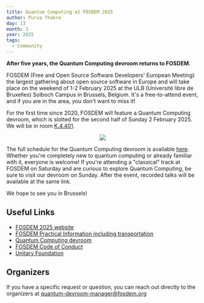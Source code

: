 ```yaml
---
title: Quantum Computing at FOSDEM 2025
author: Purva Thakre
day: 13
month: 1
year: 2025
tags: 
  - Community
---
```


**After five years, the Quantum Computing devroom returns to FOSDEM.**

FOSDEM (Free and Open Source Software Developers' European Meeting) the largest gathering about open source software in Europe and will take place on the weekend of 1-2 February 2025 at the ULB (Université libre de Bruxelles) Solboch Campus in Brussels, Belgium. It's a free-to-attend event, and if you are in the area, you don't want to miss it! 

For the first time since 2020, FOSDEM will feature a Quantum Computing devroom, which is slotted for the second half of Sunday 2 February 2025. We will be in room [K.4.401](https://fosdem.org/2025/schedule/room/k4401/).

<p align="center">
  <a href="https://fosdem.org/2025/schedule/"> 
    <img src="/images/fosdem_25.png" />
  </a>
</p>

The full schedule for the Quantum Computing devroom is available [here](https://fosdem.org/2025/schedule/track/quantum/). Whether you're completely new to quantum computing or already familiar with it, everyone is welcome! If you're attending a "classical" track at FOSDEM on Saturday and are curious to explore Quantum Computing, be sure to visit our devroom on Sunday. After the event, recorded talks will be available at the same link.

We hope to see you in Brussels!

## Useful Links

- [FOSDEM 2025 website](https://fosdem.org/2025/)
- [FOSDEM Practical Information including transportation](https://fosdem.org/2025/practical/)
- [Quantum Computing devroom](https://fosdem.org/2025/schedule/track/quantum/)
- [FOSDEM Code of Conduct](https://fosdem.org/2025/practical/conduct/)
- [Unitary Foundation](https://unitary.foundation/)

## Organizers

If you have a specific request or question, you can reach out directly to the organizers at quantum-devroom-manager@fosdem.org
